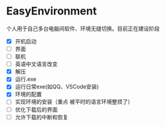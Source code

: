 # EasyEnvironment









 个人用于自己多台电脑间软件、环境无缝切换。目前正在建设阶段
- [x] 开机启动
- [ ] 界面
- [ ] 联机
- [ ] 英语中文语言改变
- [x] 解压
- [x] 运行.exe
- [x] 运行日常exe(如QQ、VSCode安装)
- [x] 环境的配置
- [ ] 实现环境的安装（重点 被平时的语言环境整烦了）
- [ ] 优化下载后的界面
- [ ] 允许下载的中断和恢复
